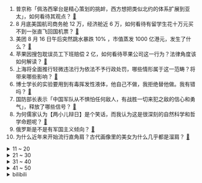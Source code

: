 1. 普京称「佩洛西窜台是精心策划的挑衅，西方想把类似北约的体系扩展到亚太」，如何看待其观点？ [:link:](https://www.zhihu.com/question/548691694)
2. 8 月底美国航司商务舱 12 万，经济舱近 6 万，如何看待有留学生花十万元买不到一张直飞回国机票？ [:link:](https://www.zhihu.com/question/548496106)
3. 美团 8 月 16 日午后突然跳水暴跌 10% ，市值蒸发 1000 亿港元，发生了什么？ [:link:](https://www.zhihu.com/question/548646180)
4. 苹果因搜包耽误员工下班赔偿 2 亿，如何看待苹果公司这一行为？法律角度该如何解读？ [:link:](https://www.zhihu.com/question/548609669)
5. 上海将全面推行轻微违法行为依法不予行政处罚，哪些情形属于这一范畴？将带来哪些影响？ [:link:](https://www.zhihu.com/question/548672828)
6. 博士学长的实验要用到有毒挥发性液体，他自己不做，我拒绝替他做。我有错吗？ [:link:](https://www.zhihu.com/question/548624744)
7. 国防部长表示「中国军队从不惧怕任何敌人，有战胜一切来犯之敌的信心和勇气」，释放了哪些信号？ [:link:](https://www.zhihu.com/question/548689108)
8. 为何儒家认为【两小儿辩日】是个笑话，而我认为这是很深刻的自然科学和哲学命题呢？ [:link:](https://www.zhihu.com/question/548194542)
9. 俄罗斯是不是有军国主义倾向？ [:link:](https://www.zhihu.com/question/541789611)
10. 为什么近年来开始流行直角肩？古代画像里的美女为什么几乎都是溜肩？ [:link:](https://www.zhihu.com/question/546364995)
<details>
<summary>11 ~ 20</summary>

11. 如何看待长江进入主汛期出现了「汛期反枯」的罕见现象，长江武汉段出现历史同期最低水位？ [:link:](https://www.zhihu.com/question/548341238)
12. 媒体报道「四川成都富士康限电停产一周」，限电原因是什么？会有什么影响？ [:link:](https://www.zhihu.com/question/548531716)
13. 西南交大研究生新生网上抢宿舍，未抢到的上百人需校外租房，如何看待这一情况？ [:link:](https://www.zhihu.com/question/548665084)
14. 高温致重庆 51 条河流断流 24 座水库干涸，可能带来哪些影响？如何应对这一情况？ [:link:](https://www.zhihu.com/question/548685460)
15. 美国总统拜登签署《2022年通胀削减法案》，该法案将带来哪些影响？ [:link:](https://www.zhihu.com/question/548742095)
16. 薛兆丰表示「女方要彩礼是短视的，不能仅看存量，更应该看男生持续生产的能力」，如何从经济学角度分析？ [:link:](https://www.zhihu.com/question/548712752)
17. 为什么古天乐的《明日战记》票房这么低？原因到底是什么？ [:link:](https://www.zhihu.com/question/548410436)
18. 国家电网董事长表示最大限度支援川渝地区电力供应，目前情况如何？电力跨省运输技术上是如何实现的？ [:link:](https://www.zhihu.com/question/548690063)
19. 「清华爸爸」辅导作业崩溃捶墙，如何看待此事？给孩子辅导作业是种怎样的体验？ [:link:](https://www.zhihu.com/question/548631978)
20. 美国和英国都建议泽连斯基离开乌克兰，到波兰组织流亡政府，为什么都好几个月了泽连斯基还不赶紧去做？ [:link:](https://www.zhihu.com/question/548546209)
</details>
<details>
<summary>21 ~ 30</summary>

21. 本人银行基层柜员一枚，近期脾气变得很臭身心疲惫，是工作的原因吗？ [:link:](https://www.zhihu.com/question/548595158)
22. 王者荣耀 7 月收入 2.25 亿美金，这一数据说明了什么？ [:link:](https://www.zhihu.com/question/548622416)
23. 马斯克发文称将收购曼联，可能性有多大？会给曼联俱乐部带来哪些影响？ [:link:](https://www.zhihu.com/question/548745404)
24. 如何评价《睡前消息》472期？ [:link:](https://www.zhihu.com/question/548421125)
25. 《西游记》中唐僧为什么每次都不相信悟空的话，非要说别人不是妖精？ [:link:](https://www.zhihu.com/question/506100031)
26. 三大运营商半年报出炉，日赚超 5 亿元，5G 套餐用户达 9.28 亿户，通信行业还将如何发展？ [:link:](https://www.zhihu.com/question/548743295)
27. 台湾民众被骗到柬埔寨，救援者称「台当局外事部门敷衍了事，找中国大使馆才成功救出」，为何台诈骗案频发？ [:link:](https://www.zhihu.com/question/548668439)
28. 黑泽明导演的《影子武士》好在哪里？ [:link:](https://www.zhihu.com/question/20717403)
29. 家里很穷该不该读大专? [:link:](https://www.zhihu.com/question/548707071)
30. 如何看待「8 孩父亲」求助县委书记未果后发声，称会尽力让孩子完成学业？ [:link:](https://www.zhihu.com/question/548668842)
</details>
<details>
<summary>31 ~ 40</summary>

31. 一位印度人在周三时候对我说 meet you next Sunday，他指的是哪天？ [:link:](https://www.zhihu.com/question/548208760)
32. 中日围棋的差距有《棋魂》描述的那么大吗？ [:link:](https://www.zhihu.com/question/23811900)
33. 如何防止被小人算计？ [:link:](https://www.zhihu.com/question/21721787)
34. 如何看待俄罗斯恢复「英雄母亲」称号，授予养育 10 个或以上子女的女性该称号？透露出什么信息？ [:link:](https://www.zhihu.com/question/548632222)
35. 怎么回答孩子问「如果鼠标点『复制』，停很长时间才按『粘贴』，它会忘记自己之前复制的内容吗」？ [:link:](https://www.zhihu.com/question/534527194)
36. 人不自信的最根本原因是什么？ [:link:](https://www.zhihu.com/question/22996751)
37. 女生蹬动感单车 1 小时尿液似酱油，医生称系「过度运动导致横纹肌溶解」，运动时如何避免此类问题出现？ [:link:](https://www.zhihu.com/question/548594341)
38. 重庆一统计局局长涉嫌强制猥亵女同事被批捕，他将承担哪些法律责任？ [:link:](https://www.zhihu.com/question/548565249)
39. 苹果 iPhone 新特性曝光，将采用陶瓷后盖，你对该产品有哪些期待？ [:link:](https://www.zhihu.com/question/548524286)
40. 为什么目前为止没有手游联动《原神》？ [:link:](https://www.zhihu.com/question/548518338)
</details>
<details>
<summary>41 ~ 50</summary>

41. 遭FBI突袭后，特朗普首次专访称「事态必须降温，否则将发生可怕事情！」突袭事件后续将如何发展？ [:link:](https://www.zhihu.com/question/548643476)
42. 国家统计局谈青年人失业率较高，称「就业期待和市场需求间存在一定差距」，如何应对这一情况？ [:link:](https://www.zhihu.com/question/548485771)
43. 2022年下半年教师资格证什么时候开始报名？需要准备一些什么？ [:link:](https://www.zhihu.com/question/547458443)
44. 8 月 16 日中央气象台连续第 6 天发布高温红色预警，南方多地高温持续该如何应对？还会持续多久？ [:link:](https://www.zhihu.com/question/548742707)
45. 长江流域发生严重旱情，水利部部署「进一步做好抗旱保供水工作」，有哪些保供措施值得关注？ [:link:](https://www.zhihu.com/question/548686100)
46. 韩国民众纪念日本投降 77 周年，如何看待韩国民众当街表演痛打「日军」？ [:link:](https://www.zhihu.com/question/548509951)
47. 钱重要还是开心重要? [:link:](https://www.zhihu.com/question/548231855)
48. 如何评价《原神》2.8的最后一个任务「最后的宝藏」? [:link:](https://www.zhihu.com/question/548631572)
49. 古代战争，为什么将军这类的重要人物反而要站在最前面，冲在最前面？ [:link:](https://www.zhihu.com/question/359382956)
50. “人老脸先老，脸老眼先衰”，为什么眼睛会先中招？ [:link:](https://www.zhihu.com/question/548496859)
</details><details>
<summary>bilibili</summary>

1. 【何同学】我做了一个自己打字的键盘... [:link:](//www.bilibili.com/video/BV1W14y1b7Mq)
2. 急！ [:link:](//www.bilibili.com/video/BV1yg41167G2)
3. 【原神剧场】少年意气，如清风，如明月 [:link:](//www.bilibili.com/video/BV1da411o789)
4. 五首熟悉却又叫不出歌名的BGM❗你听过几首？一定要听到最后⚠️——钢琴Free Lucky，a thousand miles，end，his theme写不下了 [:link:](//www.bilibili.com/video/BV1oG411t7LB)
5. 谁 是 嫩 蝶？！ [:link:](//www.bilibili.com/video/BV1JW4y1h7i2)
6. 好了，可以换下一个梗了。 [:link:](//www.bilibili.com/video/BV1tv4y1c7Gf)
7. 《原神》须弥交响音乐现场 [:link:](//www.bilibili.com/video/BV1GU4y1C7yu)
8. 这个急救知识，希望所有人都知道！ [:link:](//www.bilibili.com/video/BV1ca411Z7gZ)
9. 《葱油拌面》的味道估计很多人会喜欢吧？ [:link:](//www.bilibili.com/video/BV1Fa411N7qc)
10. 【 粉色海洋 | 官方MV 】周杰伦携手Romeo 放送浪漫 帅萌父子画面太梦幻 幸福感令人融化 [:link:](//www.bilibili.com/video/BV1Yv4y1c7gF)
<details>
<summary>11 ~ 20</summary>

11. 耗时30天！在纸上玩王者 [:link:](//www.bilibili.com/video/BV1fS4y1s7f1)
12. 【全明星出海】废土之海 [:link:](//www.bilibili.com/video/BV1ud4y1K7GF)
13. 【张予曦】前方心动暴击！面纱掉落是谁在疯狂心动 [:link:](//www.bilibili.com/video/BV1tW4y1h72Q)
14. 【时代少年团】TNT1000万粉丝福利 [:link:](//www.bilibili.com/video/BV1ZU4y1C7vV)
15. 如何完美利用一辆发出警报的电瓶车~ [:link:](//www.bilibili.com/video/BV1sG4y1e7vp)
16. 大学晚会惊现MJ《犯罪高手》45度倾斜，直拍燃炸了！！！ [:link:](//www.bilibili.com/video/BV11v4y1F7tZ)
17. 满汉全席里最贵的一道菜！竟然要用传说中的龙麟来做？？ [:link:](//www.bilibili.com/video/BV1SS4y1s7iC)
18. 【医案寻踪】中国人90%不适合喝牛奶？探索过程中我发现了不为人知的秘密... [:link:](//www.bilibili.com/video/BV1hY4y1c7pA)
19. 没流量有多惨？影帝级演员都无人在意 [:link:](//www.bilibili.com/video/BV1sd4y1P7uT)
20. 【2233生日曲】任其蔚蓝 [:link:](//www.bilibili.com/video/BV11a411R71H)
</details>
<details>
<summary>21 ~ 30</summary>

21. 是泳装cos！ [:link:](//www.bilibili.com/video/BV1jd4y1P7NJ)
22. 我，985高材生，全科老师，败给教育差距 [:link:](//www.bilibili.com/video/BV17a411N7nP)
23. 随便传传 没人看 [:link:](//www.bilibili.com/video/BV1rU4y1C7aV)
24. 吃饱了骂厨子，人类应该如何看待食物？ [:link:](//www.bilibili.com/video/BV1pY4y1c7pf)
25. 试着当了一天狗，真好！不用上班，没有烦恼 [:link:](//www.bilibili.com/video/BV1ea411P7Xw)
26. 这叫声真的能引来流浪猫 [:link:](//www.bilibili.com/video/BV1qG411t7fK)
27. 《崩坏3》动画短片「因你而在的故事」 [:link:](//www.bilibili.com/video/BV1fY4y1F7GL)
28. 公安部摧毁6款淫秽漫画APP！来看看有没有你熟悉的？ [:link:](//www.bilibili.com/video/BV1iP411L7QM)
29. 爱虽无声，震耳欲聋 [:link:](//www.bilibili.com/video/BV1fd4y1A7zo)
30. 夫妻面馆这种店赚钱吗？为何开遍全国！我体验一周给出结论 [:link:](//www.bilibili.com/video/BV17G411b7yK)
</details>
<details>
<summary>31 ~ 40</summary>

31. 【亮记生物鉴定】网络热传生物鉴定42 [:link:](//www.bilibili.com/video/BV1ZG4y1Y7Cc)
32. 【短片】蚁人模拟器：身体缩小1000倍，是一种什么体验？ [:link:](//www.bilibili.com/video/BV1LV4y1s74c)
33. 我女朋友是迪拜公主 [:link:](//www.bilibili.com/video/BV14S4y1s7SU)
34. 「爱莉希雅」致 爱-A song for beloved【声优原创曲】 [:link:](//www.bilibili.com/video/BV1bB4y1L7qh)
35. 求问喜羊羊里的坤坤图片是真的吗？ [:link:](//www.bilibili.com/video/BV1tY4y1c742)
36. 万转暴力扇！100个工业扇做散热，让电脑感受十级暴风！【科技达】 [:link:](//www.bilibili.com/video/BV13G4y1e7EB)
37. 纽约101层，美国最高餐厅！！吃个饭竟然要层层安保？ [:link:](//www.bilibili.com/video/BV1f14y1b7iK)
38. 超管に駆ける [:link:](//www.bilibili.com/video/BV16G41187iU)
39. 【特效剧情向】大唐高僧 之 佛祖的反击 [:link:](//www.bilibili.com/video/BV1qa411P7uG)
40. 这是我最后一次钓鱼！ [:link:](//www.bilibili.com/video/BV15d4y1P7uz)
</details>
<details>
<summary>41 ~ 50</summary>

41. 大话西游x河南卫视《少年奇妙游》纯享cut丨义贯星河 [:link:](//www.bilibili.com/video/BV1z14y1b7fg)
42. 友 谊 地 久 天 长 [:link:](//www.bilibili.com/video/BV1HB4y1L7Zb)
43. 渐变色，但是很上头 ⚡️叮叮当当舞⚡️ [:link:](//www.bilibili.com/video/BV1YV4y1472j)
44. ''策划眼里的元歌'' [:link:](//www.bilibili.com/video/BV1NG4y1e7Yu)
45. 帅小伙用杨梅染发能成功吗？ [:link:](//www.bilibili.com/video/BV1Vt4y1g75y)
46. 那一瞬间别说我们都愣住了，尴尬 [:link:](//www.bilibili.com/video/BV1JV4y1s7Ls)
47. 消防体验第二弹，带条50斤大龙趸给消防员加餐 [:link:](//www.bilibili.com/video/BV1FS4y1x71u)
48. 性   别   大   转   换 ！！！ [:link:](//www.bilibili.com/video/BV1z14y1b7z2)
49. ⚡ 小 城 夏 天 ⚡但是最阴间版本 [:link:](//www.bilibili.com/video/BV18g411k7gZ)
50. 你的快递是这么丢的！ [:link:](//www.bilibili.com/video/BV1zg411k7sa)
</details>
<details>
<summary>51 ~ 60</summary>

51. 在准备今晚的柏林森林音乐会 [:link:](//www.bilibili.com/video/BV1Z14y1b79B)
52. 你好，趵突泉！ [:link:](//www.bilibili.com/video/BV1sG4y1a7jj)
53. 那晚散步的路上对着这个曾经幻想过9999次的画面发了好久的呆。 [:link:](//www.bilibili.com/video/BV1ag411k7i6)
54. 整活儿up求婚了？ [:link:](//www.bilibili.com/video/BV1fW4y1877d)
55. 做V一天只睡两小时..太累直播睡着了.. [:link:](//www.bilibili.com/video/BV1rB4y157bK)
56. 当冰雪女王Elsa照进现实 你喜欢吗～ [:link:](//www.bilibili.com/video/BV1ma411P7aN)
57. 没人能拒绝贴贴睡 但是 [:link:](//www.bilibili.com/video/BV1yg411k75L)
58. 东方曜：把技能骗光，单杀都不需要掉血！ [:link:](//www.bilibili.com/video/BV1sB4y1L7Lz)
59. 关于我模仿C罗痛失双开门冰箱这件事 [:link:](//www.bilibili.com/video/BV1tB4y157dw)
60. 100元能在葡萄牙最便宜超市买什么？2块钱竟然能买10条鱼！ [:link:](//www.bilibili.com/video/BV1JW4y1Y7Es)
</details>
<details>
<summary>61 ~ 70</summary>

61. 今年夏天极端高温的底层地理逻辑，究竟是什么？【地球知识局】 [:link:](//www.bilibili.com/video/BV1S14y1b75v)
62. 《红楼梦》元春仿妆｜一荣俱荣，一损俱损 [:link:](//www.bilibili.com/video/BV17G411t7HM)
63. 小潮院长直播回放（8月14日） [:link:](//www.bilibili.com/video/BV1oY4y1c7EV)
64. 《TheShy 线 下 走 位》 [:link:](//www.bilibili.com/video/BV13e4y1f7bN)
65. 印度甜甜圈的详细制作过程 [:link:](//www.bilibili.com/video/BV1dW4y187dU)
66. 被树挡住的烤肉店，换了个名字，救活了，就火了？！ [:link:](//www.bilibili.com/video/BV1TG4y1e7Ut)
67. 你 这 IKUN 太 假 了 [:link:](//www.bilibili.com/video/BV1qG411t7B6)
68. 夜跑时听恐怖音乐，会发生什么？ [:link:](//www.bilibili.com/video/BV13t4y1g7XZ)
69. 老周家牛肉烧饼  厨子探店¥84 [:link:](//www.bilibili.com/video/BV18d4y1K7qV)
70. 【STN快报第6.5季02】有钱就可以为所欲为吗，在暴雪游戏里确实不行 [:link:](//www.bilibili.com/video/BV1CN4y1G7uc)
</details>
<details>
<summary>71 ~ 80</summary>

71. 《 奇 怪 的 鼠 鼠 增 加 了 》 [:link:](//www.bilibili.com/video/BV1DF411w7AK)
72. 重新发布的视频，比昨天发布的流畅一些，键盘音是通关时候的 [:link:](//www.bilibili.com/video/BV1ha411P7F7)
73. 当演员们看到年轻时的自己 谁的反应最戳你 [:link:](//www.bilibili.com/video/BV11v4y1F7fQ)
74. vol.002 村民压榨指南 [:link:](//www.bilibili.com/video/BV1DF411w7hs)
75. 原神小剧场特别版 [:link:](//www.bilibili.com/video/BV1wd4y1o7AK)
76. 当代年轻人的神奇消费观，内容过于真实 [:link:](//www.bilibili.com/video/BV1bG411t7Yq)
77. 转发给你假期躺床上玩原神的同学，让ta难受半个月 [:link:](//www.bilibili.com/video/BV1Dd4y1m7Qa)
78. 一口气看完《刺客信条》全系列！8万字爽看15年刺客故事！ [:link:](//www.bilibili.com/video/BV1ua411o7hy)
79. 我们看到的只是它蹭对了好心人，看不到的是蹭错了多少双腿，多少无情，就像当年的千寻，以为蹭一下就有好吃的 [:link:](//www.bilibili.com/video/BV1mB4y1t7V4)
80. 【周深】演绎《兰亭序》，婉转戏腔唱出了古典文化的美丨2022央视夏日歌会 [:link:](//www.bilibili.com/video/BV13S4y1x7Z5)
</details>
<details>
<summary>81 ~ 90</summary>

81. 《B 站 各 等 级 用 户 现 状 ④》（最终篇） [:link:](//www.bilibili.com/video/BV15V4y1s7Ca)
82. 买水杯时不要只看颜值，一定要注意看这些 [:link:](//www.bilibili.com/video/BV1EY4y1c7Zt)
83. ⚡看爷用原神全五十一位角色给你耍个把戏⚡ [:link:](//www.bilibili.com/video/BV1pN4y1G7tX)
84. ⚡反抗，是没有用哒⚡ [:link:](//www.bilibili.com/video/BV1Yg411k757)
85. 【原神】给可莉放烟花，但烟花是可莉 [:link:](//www.bilibili.com/video/BV1YB4y167MU)
86. 没有人不喜欢听夸赞，但是销冠却知道怎么夸人可以获得最佳效果！夸人的艺术跟销冠学起来！（只是段子） [:link:](//www.bilibili.com/video/BV1iU4y1C7H6)
87. 拿一个口罩换到1000元要多久？我用行动告诉你【第一期】 [:link:](//www.bilibili.com/video/BV1WV4y1479B)
88. 【花小烙】为什么运动后，第二天肌肉会又酸又痛？ [:link:](//www.bilibili.com/video/BV1qS4y1s7P4)
89. 20个古堡！(这几个字值多少播放？) [:link:](//www.bilibili.com/video/BV1XP411L7FE)
90. 【原神】⚡3.0玩家现状⚡ [:link:](//www.bilibili.com/video/BV1gv4y1c7wb)
</details>
<details>
<summary>91 ~ 100</summary>

91. 一开始我以为他是作家，最后我发现，他是真正的“作家”！生活的诗人！ [:link:](//www.bilibili.com/video/BV1eN4y157J1)
92. 全网首测！装甲车开起来是什么体验？！ [:link:](//www.bilibili.com/video/BV1WG4y1e7Wc)
93. 15年前的恐怖神作！尸体派对超万字真相解析解说 [:link:](//www.bilibili.com/video/BV1mB4y1t7wy)
94. 是你！蕉太狼！ [:link:](//www.bilibili.com/video/BV1kd4y1P7bb)
95. 黑 怕 空 姐 [:link:](//www.bilibili.com/video/BV1J14y1b7y5)
96. 别喂了，我真的吃不下了！ [:link:](//www.bilibili.com/video/BV1vd4y1m7hY)
97. 《两个正常人制作的故事》派大星鬼畜翻唱来袭！ [:link:](//www.bilibili.com/video/BV1oG411t7NK)
98. 内容过于真实… [:link:](//www.bilibili.com/video/BV1bS4y1s7PF)
99. 一个性价比很高的套餐｜满满一大箱 可以冲一波兄弟们 等等 我先冲～ [:link:](//www.bilibili.com/video/BV1MG4y1e7Yr)
100. 以 负 之 名，整 顿 食 场 [:link:](//www.bilibili.com/video/BV1cv4y1c7gG)
</details></details>